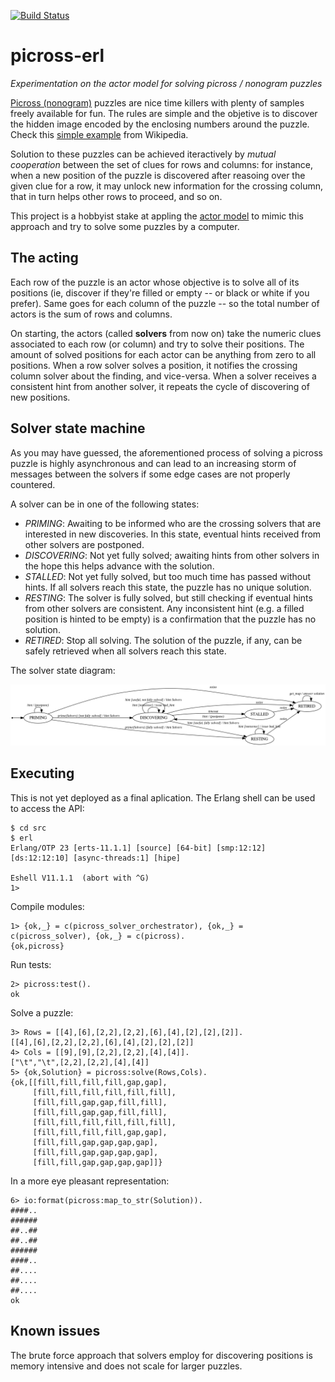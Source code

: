 [![Build Status](https://travis-ci.com/coolparadox/picross-erl.svg?branch=master)](https://travis-ci.com/coolparadox/picross-erl)

# picross-erl

*Experimentation on the actor model for solving picross / nonogram puzzles*

[Picross (nonogram)](http://picross.net/how-to-play.php) puzzles are nice time killers with plenty of samples freely available for fun. The rules are simple and the objetive is to discover the hidden image encoded by the enclosing numbers around the puzzle. Check this [simple example](https://en.wikipedia.org/wiki/Nonogram#Example) from Wikipedia.

Solution to these puzzles can be achieved iteractively by *mutual cooperation* between the set of clues for rows and columns: for instance, when a new position of the puzzle is discovered after reasoing over the given clue for a row, it may unlock new information for the crossing column, that in turn helps other rows to proceed, and so on.

This project is a hobbyist stake at appling the [actor model](https://www.brianstorti.com/the-actor-model/) to mimic this approach and try to solve some puzzles by a computer.

## The acting

Each row of the puzzle is an actor whose objective is to solve all of its positions (ie, discover if they're filled or empty -- or black or white if you prefer). Same goes for each column of the puzzle -- so the total number of actors is the sum of rows and columns.

On starting, the actors (called **solvers** from now on) take the numeric clues associated to each row (or column) and try to solve their positions. The amount of solved positions for each actor can be anything from zero to all positions. When a row solver solves a position, it notifies the crossing column solver about the finding, and vice-versa. When a solver receives a consistent hint from another solver, it repeats the cycle of discovering of new positions.

## Solver state machine

As you may have guessed, the aforementioned process of solving a picross puzzle is highly asynchronous and can lead to an increasing storm of messages between the solvers if some edge cases are not properly countered.

A solver can be in one of the following states:

- *PRIMING*: Awaiting to be informed who are the crossing solvers that are interested in new discoveries. In this state, eventual hints received from other solvers are postponed.
- *DISCOVERING*: Not yet fully solved; awaiting hints from other solvers in the hope this helps advance with the solution.
- *STALLED*: Not yet fully solved, but too much time has passed without hints. If all solvers reach this state, the puzzle has no unique solution.
- *RESTING*: The solver is fully solved, but still checking if eventual hints from other solvers are consistent. Any inconsistent hint (e.g. a filled position is hinted to be empty) is a confirmation that the puzzle has no solution.
- *RETIRED*: Stop all solving. The solution of the puzzle, if any, can be safely retrieved when all solvers reach this state.

The solver state diagram:

![picross-solver state diagram](/doc/solver_states/picross_solver_states.png "picross-solver state diagram")

## Executing

This is not yet deployed as a final aplication. The Erlang shell can be used to access the API:

    $ cd src
    $ erl
    Erlang/OTP 23 [erts-11.1.1] [source] [64-bit] [smp:12:12] [ds:12:12:10] [async-threads:1] [hipe]
    
    Eshell V11.1.1  (abort with ^G)
    1>

Compile modules:

    1> {ok,_} = c(picross_solver_orchestrator), {ok,_} = c(picross_solver), {ok,_} = c(picross).
    {ok,picross}

Run tests:

    2> picross:test().
    ok

Solve a puzzle:

    3> Rows = [[4],[6],[2,2],[2,2],[6],[4],[2],[2],[2]].
    [[4],[6],[2,2],[2,2],[6],[4],[2],[2],[2]]
    4> Cols = [[9],[9],[2,2],[2,2],[4],[4]].
    ["\t","\t",[2,2],[2,2],[4],[4]]
    5> {ok,Solution} = picross:solve(Rows,Cols).
    {ok,[[fill,fill,fill,fill,gap,gap],
         [fill,fill,fill,fill,fill,fill],
         [fill,fill,gap,gap,fill,fill],
         [fill,fill,gap,gap,fill,fill],
         [fill,fill,fill,fill,fill,fill],
         [fill,fill,fill,fill,gap,gap],
         [fill,fill,gap,gap,gap,gap],
         [fill,fill,gap,gap,gap,gap],
         [fill,fill,gap,gap,gap,gap]]}

In a more eye pleasant representation:

    6> io:format(picross:map_to_str(Solution)).
    ####..
    ######
    ##..##
    ##..##
    ######
    ####..
    ##....
    ##....
    ##....
    ok

## Known issues

The brute force approach that solvers employ for discovering positions is memory intensive and does not scale for larger puzzles.
